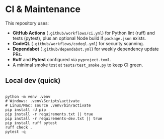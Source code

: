 # CI & Maintenance

This repository uses:
- **GitHub Actions** (`.github/workflows/ci.yml`) for Python lint (ruff) and tests (pytest),
  plus an optional Node build if `package.json` exists.
- **CodeQL** (`.github/workflows/codeql.yml`) for security scanning.
- **Dependabot** (`.github/dependabot.yml`) for weekly dependency update PRs.
- **Ruff** and **Pytest** configured via `pyproject.toml`.
- A minimal smoke test at `tests/test_smoke.py` to keep CI green.

## Local dev (quick)
```

python -m venv .venv
# Windows: .venv\Scripts\activate
# Linux/Mac: source .venv/bin/activate
pip install -U pip
pip install -r requirements.txt || true
pip install -r requirements-dev.txt || true
pip install ruff pytest
ruff check .
pytest -q
```
